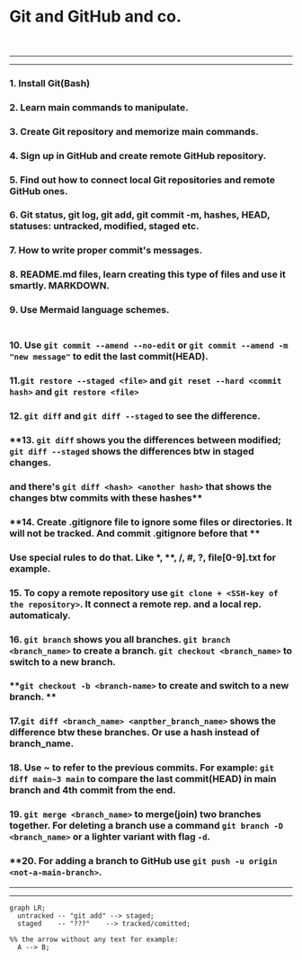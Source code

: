 # Git and GitHub and co. <br> <br>
---
---
### **1. Install Git(Bash)** <br>
### **2. Learn main commands to manipulate.** <br>
### **3. Create Git repository and memorize main commands.** <br>
### **4. Sign up in GitHub and create remote GitHub repository.** <br>
### **5. Find out how to connect local Git repositories and remote GitHub ones.** <br>
### **6. Git status, git log, git add, git commit -m, hashes, HEAD, statuses: untracked, modified, staged etc.** <br>
### **7. How to write proper commit's messages.** <br>
### **8. README.md files, learn creating this type of files and use it smartly. MARKDOWN.** <br>
### **9. Use Mermaid language schemes.** <br> <br>
### **10. Use `git commit --amend --no-edit` or `git commit --amend -m "new message"` to edit the last commit(HEAD).** <br>
### **11.`git restore --staged <file>` and `git reset --hard <commit hash>` and `git restore <file>`** <br>
### **12. `git diff` and `git diff --staged` to see the difference.** <br>
### **13. `git diff` shows you the differences between modified; `git diff --staged` shows the differences btw in staged changes.
### and  there's `git diff <hash> <another hash>` that shows the changes btw commits with these hashes** <br>
### **14. Create .gitignore file to ignore some files or directories. It will not be tracked. And commit .gitignore before that ** <br>
### Use special rules to do that. Like *, **, /, #, ?, file[0-9].txt for example. <br>
### **15. To copy a remote repository use `git clone + <SSH-key of the repository>`. It connect a remote rep. and a local rep. automaticaly.** <br>
### **16. `git branch` shows you all branches. `git branch <branch_name>` to create a branch. `git checkout <branch_name>` to switch to a new branch.**
### **`git checkout -b <branch-name>` to create and switch to a new branch. ** <br>
### **17.`git diff <branch_name> <anpther_branch_name>` shows the difference btw these branches. Or use a hash instead of branch_name.** <br>
### **18. Use ~ to refer to the previous commits. For example: `git diff main~3 main` to compare the last commit(HEAD) in main branch and 4th commit from the end.** <br>
### **19. `git merge <branch_name>` to merge(join) two branches together. For deleting a branch use a command `git branch -D <branch_name>` or a lighter variant with flag `-d`.** <br>
### **20. For adding a branch to GitHub use `git push -u origin <not-a-main-branch>`. 
---
---


```mermaid
graph LR;
  untracked -- "git add" --> staged;
  staged    -- "???"    --> tracked/comitted;

%% the arrow without any text for example:
  A --> B;
```